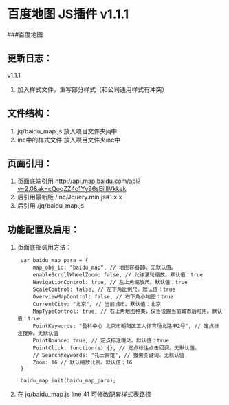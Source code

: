# 百度地图 JS插件 v1.1.1
###百度地图

更新日志：
-------------

v1.1.1

1. 加入样式文件，重写部分样式（和公司通用样式有冲突）

文件结构：
-------------
1. jq/baidu_map.js 放入项目文件夹jq中
2. inc中的样式文件 放入项目文件夹inc中

页面引用：
-------------
1. 页面底端引用 http://api.map.baidu.com/api?v=2.0&ak=cQoqZZ4o1Yy96sEiIlIVkkek
2. 后引用最新版 /inc/Jquery.min.js#1.x.x
3. 后引用 /jq/baidu_map.js

功能配置及启用：
--------------
1. 页面底部调用方法：

        var baidu_map_para = {
            map_obj_id: "baidu_map", // 地图容器ID。无默认值。
            enableScrollWheelZoom: false, // 允许滚轮缩放。默认值：true
            NavigationControl: true, // 左上角缩放尺。默认值：true
            ScaleControl: false, // 左下角比例尺。默认值：true
            OverviewMapControl: false, // 右下角小地图：true
            CurrentCity: "北京", // 当前城市。默认值：北京
            MapTypeControl: true, // 右上角地图种类，仅当设置当前城市后可用。默认值：true
            PointKeywords: "盈科中心 北京市朝阳区工人体育场北路甲2号", // 定点标注搜索。无默认值
            PointBounce: true, // 定点标注跳动。默认值：true
            PointClick: function(e) {}, // 定点标注点击回调。无默认值。
            // SearchKeywords: "礼士宾馆", // 搜索关键词。无默认值
            Zoom: 16 // 默认缩放比例。默认值：16
        }

        baidu_map.init(baidu_map_para);

2. 在 jq/baidu_map.js line 41 可修改配套样式表路径